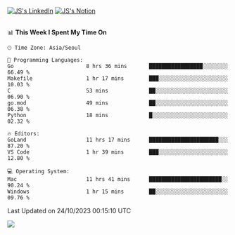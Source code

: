 
[![JS's LinkedIn](https://img.shields.io/badge/LinkedIn-blue?style=for-the-badge&logo=linkedin)](https://www.linkedin.com/in/jaeseung-lee-5a2a32139/) 
[![JS's Notion](https://img.shields.io/badge/Notion-black?style=for-the-badge&logo=notion)](https://bit.ly/ljswiki1) <br><br>
<!-- ![JS's GitHub stats](https://github-readme-stats-lemon-five.vercel.app/api?username=tkxkd0159&hide=contribs,prs,stars,issues&show_icons=true&theme=react&include_all_commits=true)   -->
<!-- ![Top Langs](https://github-readme-stats-lemon-five.vercel.app/api/top-langs/?username=tkxkd0159&layout=compact&hide=jupyter%20notebook,scss,html,css&langs_count=10)  -->


<!--START_SECTION:waka-->
📊 **This Week I Spent My Time On** 

```text
🕑︎ Time Zone: Asia/Seoul

💬 Programming Languages: 
Go                       8 hrs 36 mins       █████████████████░░░░░░░░   66.49 % 
Makefile                 1 hr 17 mins        ███░░░░░░░░░░░░░░░░░░░░░░   10.03 % 
C                        53 mins             ██░░░░░░░░░░░░░░░░░░░░░░░   06.90 % 
go.mod                   49 mins             ██░░░░░░░░░░░░░░░░░░░░░░░   06.38 % 
Python                   18 mins             █░░░░░░░░░░░░░░░░░░░░░░░░   02.32 % 

🔥 Editors: 
GoLand                   11 hrs 17 mins      ██████████████████████░░░   87.20 % 
VS Code                  1 hr 39 mins        ███░░░░░░░░░░░░░░░░░░░░░░   12.80 % 

💻 Operating System: 
Mac                      11 hrs 41 mins      ███████████████████████░░   90.24 % 
Windows                  1 hr 15 mins        ██░░░░░░░░░░░░░░░░░░░░░░░   09.76 % 
```


 Last Updated on 24/10/2023 00:15:10 UTC
<!--END_SECTION:waka-->

<a href="https://github.com/tkxkd0159/dsalgo">
  <img align="center" src="https://github-readme-stats-lemon-five.vercel.app/api/pin/?username=tkxkd0159&repo=dsalgo&theme=react" />
</a>


<!---
- 🔭 I’m currently working on ...
- 🌱 I’m currently learning blockchain and distributed network
- 👯 I’m looking to collaborate on ...
- 🤔 I’m looking for help with ...
- 💬 Ask me about ...
- 📫 How to reach me: ...
- 😄 Pronouns: ...
- ⚡ Fun fact: ...
-->
